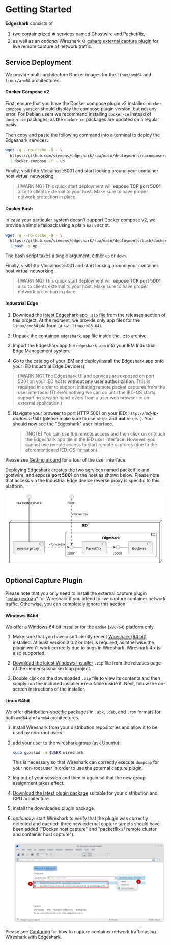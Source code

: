 <!-- markdownlint-disable MD029 -->
# Getting Started

**Edgeshark** consists of
1. two containerized 🛎 services named
   [Ghostwire](https://github.com/siemens/ghostwire) and
   [Packetflix](https://github.com/siemens/packetflix),
2. as  well as an _optional_ Wireshark ⚙️ [csharg external capture
   plugin](https://github.com/siemens/cshargextcap) for live remote capture of
   network traffic.

## Service Deployment

We provide multi-architecture Docker images for the `linux/amd64` and
`linux/arm64` architectures.

<!-- tabs:start -->

#### **Docker Compose v2**

First, ensure that you have the Docker compose plugin v2 installed: `docker
compose version` should display the compose plugin version, but not any error.
For Debian users we recommend installing `docker-ce` instead of `docker.io`
packages, as the `docker-ce` packages are updated on a regular basis.

Then copy and paste the following command into a terminal to deploy the
Edgeshark services:

```bash
wget -q --no-cache -O - \
  https://github.com/siemens/edgeshark/raw/main/deployments/nocomposer/edgeshark.sh \
  | docker compose -f - up
```

Finally, visit http://localhost:5001 and start looking around your container
host virtual networking.

> [!WARNING] This quick start deployment will **expose TCP port 5001** also to
> clients external to your host. Make sure to have proper network protection in
> place.

#### **Docker Bash**

In case your particular system doesn't support Docker compose v2, we provide a
simple fallback using a plain `bash` script.

```bash
wget -q --no-cache -O - \
  https://github.com/siemens/edgeshark/raw/main/deployments/bash/docker-compose.yaml \
  | bash -s up
```

The bash script takes a single argument, either `up` or `down`.

Finally, visit http://localhost:5001 and start looking around your container
host virtual networking.

> [!WARNING] This quick start deployment will **expose TCP port 5001** also to
> clients external to your host. Make sure to have proper network protection in
> place.

#### **Industrial Edge**

1. Download the [latest Edgeshark app `.zip`
   file](https://github.com/siemens/edgeshark/releases/latest) from the releases
   section of this project. At the moment, we provide only app files for the
   `linux/amd64` platform (a.k.a. `linux/x86-64`).

2. Unpack the contained `edgeshark.app` file inside the `.zip` archive.

3. Import the Edgeshark app file `edgeshark.app` into your IEM
   Industrial Edge Management system.

4. Go to the catalog of your IEM and deploy/install the Edgeshark app onto your IED
   Industrial Edge Device(s).

  > [!WARNING] The Edgeshark UI and services are exposed on port 5001 on your
  > IED hosts **without any user authorization**. This is required in order to
  > support initiating remote packet captures from the user interface. (There's
  > nothing we can do until the IED-OS starts supporting session hand-overs from
  > a user web browser to an external application.)

5. Navigate your browser to port HTTP 5001 on your IED:
   `http://`_ied-ip-address_`:5001` (please make sure to use `http:` and **not**
   `https:`). You should now see the "Edgeshark" user interface.

   > [!NOTE] You can use the remote access and then click on or touch the
   > Edgeshark app tile in the IED user interface. However, you cannot use
   > remote access to start remote captures (due to the aforementioned IED-OS
   > limitation).

<!-- tabs:end -->

Please see [Getting around](getting-around) for a tour of the user interface.

Deploying Edgeshark creates the two services named packetflix and gostwire, and
expose **port 5001** on the host as shown below. Please note that access via the
Industrial Edge device reverse proxy is specific to this platform. 

![Edgeshark Services](_media/edgeshark-services.png)

## Optional Capture Plugin

Please note that you only need to install the external capture plugin
"[cshargextcap](https://github.com/siemens/cshargextcap)" for Wireshark if you
intend to live capture container network traffic. Otherwise, you can completely
ignore this section.

<!-- tabs:start -->

#### **Windows 64bit**

We offer a Windows 64 bit installer for the `amd64` (`x86-64`) platform only.

1. Make sure that you have a sufficiently recent [Wireshark (64
   bit)](https://wireshark.org) installed. At least version 3.0.2 or later is
   required, as otherwise the plugin won't work correctly due to bugs in
   Wireshark. Wireshark 4.x is also supported.

2. [Download the latest Windows
   installer](https://github.com/siemens/cshargextcap/releases/latest) `.zip`
   file from the releases page of the siemens/csharkextcap project.

3. Double click on the downloaded `.zip` file to view its contents and then
   simply run the included installer executable inside it. Next, follow the
   on-screen instructions of the installer.

#### **Linux 64bit**

We offer distribution-specific packages in `.apk`, `.deb`, and `.rpm` formats
for both `amd64` and `arm64` architectures.

1. install Wireshark from your distribution repositories and allow it to be used
   by non-root users.
2. [add your user to the wireshark group](https://askubuntu.com/a/461037) (ask
   Ubuntu):

   ```bash
   sudo gpasswd -a $USER wireshark
   ```

   This is necessary so that Wireshark can correctly execute `dumpcap` for your
   non-root user in order to use the external capture plugin.
3. log out of your session and then in again so that the new group assignment
   takes effect.
4. [Download the latest plugin package](https://github.com/siemens/cshargextcap/releases/latest) suitable for your distribution and CPU architecture.
5. install the downloaded plugin package.
6. _optionally:_ start Wireshark to verify that the plugin was correctly
   detected and queried: three new external capture targets should have been
   added ("Docker host capture" and "packetflix:// remote cluster and container
   host capture").

   ![external capture plugins](_images/wireshark-linux-extcaps-list.png
   ':class=scrshot')

<!-- tabs:end -->

Please see [Capturing](capture) for how to capture container network traffic
using Wireshark with Edgeshark.
